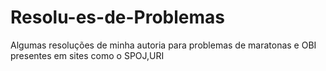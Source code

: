 # Resolu-es-de-Problemas
Algumas resoluções de minha autoria para problemas de maratonas e OBI presentes em sites como o SPOJ,URI
